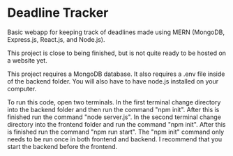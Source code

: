 # Deadline Tracker
Basic webapp for keeping track of deadlines made using MERN (MongoDB, Express.js, React.js, and Node.js).

This project is close to being finished, but is not quite ready to be hosted on a website yet.

This project requires a MongoDB database. It also requires a .env file inside of the backend folder. You will also have to have node.js installed on your computer.

To run this code, open two terminals. In the first terminal change directory into the backend folder and then run the command "npm init". After this is finished run the command "node server.js". In the second terminal change directory into the frontend folder and run the command "npm init". After this is finished run the command "npm run start". The "npm init" command only needs to be run once in both frontend and backend. I recommend that you start the backend before the frontend.
